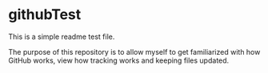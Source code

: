 # githubTest
This is a simple readme test file. 

The purpose of this repository is to allow myself to get familiarized with how GitHub works, view how tracking works and keeping files updated.